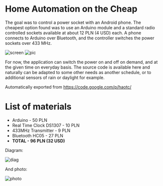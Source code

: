 # Home Automation on the Cheap

The goal was to control a power socket with an Android phone. The cheapest option found was to use an Arduino module and a standard radio controlled sockets available at about 12 PLN (4 USD) each. A phone connects to Arduino over Bluetooth, and the controller switches the power sockets over 433 MHz.

![screen](http://haotc.googlecode.com/svn/wiki/images/Screenshot_2014-08-16-18-42-26.png)
![pic](http://haotc.googlecode.com/svn/wiki/images/IMG_20140816_175229.jpg)

For now, the application can switch the power on and off on demand, and at the given time on everyday basis. The source code is available here and naturally can be adapted to some other needs as another schedule, or to additional sensors of rain or daylight for example.

Automatically exported from https://code.google.com/p/haotc/

# List of materials

* Arduino - 50 PLN
* Real Time Clock DS1307 - 10 PLN
* 433MHz Transmitter - 9 PLN
* Bluetooth HC05 - 27 PLN
* __TOTAL - 96 PLN (32 USD)__

Diagram:

![diag](http://haotc.googlecode.com/svn/wiki/images/ardu_bb.png)

And photo:

![photo](http://haotc.googlecode.com/svn/wiki/images/IMG_20140816_122154.jpg)
